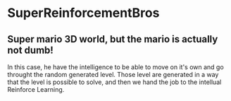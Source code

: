 # SuperReinforcementBros
## Super mario 3D world, but the mario is actually not dumb! 

In this case, he have the intelligence to be able to move on it's own and go throught the random generated level. Those level are generated in a way that the level is possible to solve, and then we hand the job to the intellual Reinforce Learning.
